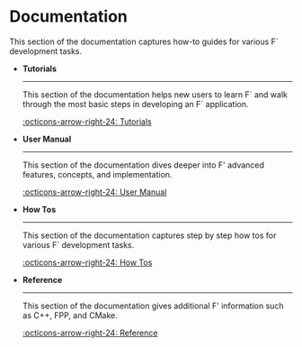 # Documentation

This section of the documentation captures how-to guides for various F´ development tasks.


<div class="grid cards" markdown>

-   <span class="card-title">__Tutorials__</span>

    ---

    This section of the documentation helps new users to learn F´ and walk through the most basic steps in developing an F´ application.

    [:octicons-arrow-right-24: Tutorials](tutorials/index.md)

-   <span class="card-title">__User Manual__</span>

    ---

    This section of the documentation dives deeper into F' advanced features, concepts, and implementation.

    [:octicons-arrow-right-24: User Manual](user-manual/index.md)

-   <span class="card-title">__How Tos__</span>

    ---

    This section of the documentation captures step by step how tos for various F´ development tasks.

    [:octicons-arrow-right-24: How Tos](how-tos/index.md)

-   <span class="card-title">__Reference__</span>

    ---

    This section of the documentation gives additional F' information such as C++, FPP, and CMake.

    [:octicons-arrow-right-24: Reference](reference/index.md)


</div>